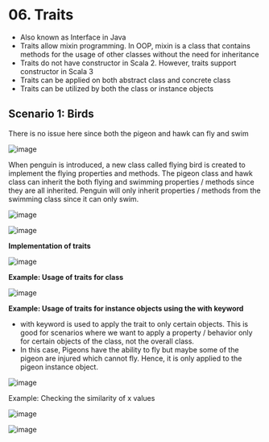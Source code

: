 # 06. Traits
- Also known as Interface in Java
- Traits allow mixin programming. In OOP, mixin is a class that contains methods for the usage of other classes without the need for inheritance
- Traits do not have constructor in Scala 2. However, traits support constructor in Scala 3
- Traits can be applied on both abstract class and concrete class
- Traits can be utilized by both the class or instance objects

## Scenario 1: Birds
There is no issue here since both the pigeon and hawk can fly and swim

![image](https://github.com/user-attachments/assets/d771f9ae-a929-446e-a1b5-2eeeb727efed)

When penguin is introduced, a new class called flying bird is created to implement the flying properties and methods. The pigeon class and hawk class can inherit the both flying and swimming properties / methods since they are all inherited. Penguin will only inherit properties / methods from the swimming class since it can only swim.

![image](https://github.com/user-attachments/assets/032ee721-e254-420e-81c0-8c9d17bcce18)

![image](https://github.com/user-attachments/assets/76f258aa-317d-4d8b-b0d3-3b1ed3b6d948)

**Implementation of traits**

![image](https://github.com/user-attachments/assets/0a6f8a15-27e9-4c25-b5f1-e9235dfd99ff)

**Example: Usage of traits for class**

![image](https://github.com/user-attachments/assets/2e11d35a-a855-464f-904b-2fdb27b93f02)

**Example: Usage of traits for instance objects using the with keyword**
- with keyword is used to apply the trait to only certain objects. This is good for scenarios where we want to apply a property / behavior only for certain objects of the class, not the overall class.
- In this case, Pigeons have the ability to fly but maybe some of the pigeon are injured which cannot fly. Hence, it is only applied to the pigeon instance object. 

![image](https://github.com/user-attachments/assets/806b44a6-c1b3-4ee5-8a8d-8ca30a5285d5)


Example: Checking the similarity of x values

![image](https://github.com/user-attachments/assets/5ad716ed-654f-44fd-9518-5532973f6a9f)

![image](https://github.com/user-attachments/assets/ea693dee-ba51-42e9-a90e-c8f6afe75962)



